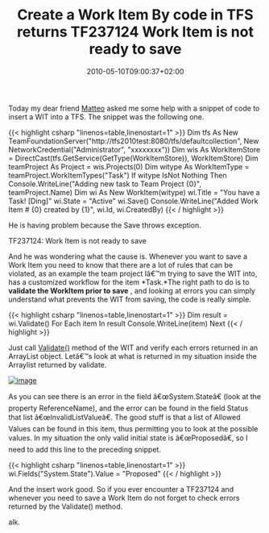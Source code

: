 ﻿---
title: "Create a Work Item By code in TFS returns TF237124 Work Item is not ready to save"
description: ""
date: 2010-05-10T09:00:37+02:00
draft: false
tags: [Team Foundation Server,TfsAPI]
categories: [Team Foundation Server]
---
Today my dear friend [Matteo](http://blogs.ugidotnet.org/j3r/Default.aspx) asked me some help with a snippet of code to insert a WIT into a TFS. The snippet was the following one.

{{< highlight csharp "linenos=table,linenostart=1" >}}
Dim tfs As New TeamFoundationServer("http://tfs2010test:8080/tfs/defaultcollection",
New NetworkCredential("Administrator", "xxxxxxxx"))
Dim wis As WorkItemStore = DirectCast(tfs.GetService(GetType(WorkItemStore)), WorkItemStore)
Dim teamProject As Project = wis.Projects(0)
Dim witype As WorkItemType = teamProject.WorkItemTypes("Task")
If witype IsNot Nothing Then
Console.WriteLine("Adding new task to Team Project {0}", teamProject.Name)
Dim wi As New WorkItem(witype)
wi.Title = "You have a Task! [Ding]"
wi.State = "Active"
wi.Save()
Console.WriteLine("Added Work Item # {0} created by {1}", wi.Id, wi.CreatedBy)
{{< / highlight >}}

He is having problem because the Save throws exception.

TF237124: Work Item is not ready to save

And he was wondering what the cause is. Whenever you want to save a Work Item you need to know that there are a lot of rules that can be violated, as an example the team project Iâ€™m trying to save the WIT into, has a customized workflow for the item *Task.*The right path to do is to **validate the WorkItem prior to save** , and looking at errors you can simply understand what prevents the WIT from saving, the code is really simple.

{{< highlight csharp "linenos=table,linenostart=1" >}}
Dim result = wi.Validate()
For Each item In result
Console.WriteLine(item)
Next
{{< / highlight >}}

Just call [Validate()](http://msdn.microsoft.com/en-us/library/microsoft.teamfoundation.workitemtracking.client.workitem.validate%28VS.90%29.aspx) method of the WIT and verify each errors returned in an ArrayList object. Letâ€™s look at what is returned in my situation inside the Arraylist returned by validate.

[![image](https://www.codewrecks.com/blog/wp-content/uploads/2010/05/image_thumb9.png "image")](https://www.codewrecks.com/blog/wp-content/uploads/2010/05/image9.png)

As you can see there is an error in the field â€œSystem.Stateâ€ (look at the property ReferenceName), and the error can be found in the field Status that list â€œInvalidListValueâ€. The good stuff is that a list of Allowed Values can be found in this item, thus permitting you to look at the possible values. In my situation the only valid initial state is â€œProposedâ€, so I need to add this line to the preceding snippet.

{{< highlight csharp "linenos=table,linenostart=1" >}}
wi.Fields("System.State").Value = "Proposed"
{{< / highlight >}}

And the insert work good. So if you ever encounter a TF237124 and whenever you need to save a Work Item do not forget to check errors returned by the Validate() method.

alk.
